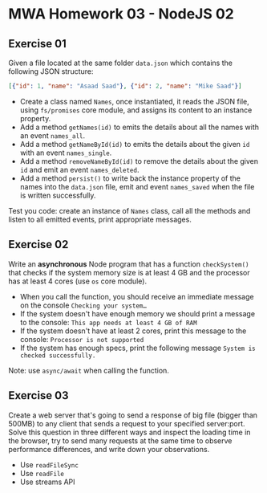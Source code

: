 # MWA Homework 03 - NodeJS 02
  
## Exercise 01
Given a file located at the same folder `data.json` which contains the following JSON structure:
```json
[{"id": 1, "name": "Asaad Saad"}, {"id": 2, "name": "Mike Saad"}]
```
* Create a class named `Names`, once instantiated, it reads the JSON file, using `fs/promises` core module, and assigns its content to an instance property.
* Add a method `getNames(id)` to emits the details about all the names with an event `names_all`.  
* Add a method `getNameById(id)` to emits the details about the given `id` with an event `names_single`.  
* Add a method `removeNameById(id)` to remove the details about the given `id` and emit an event `names_deleted`.  
* Add a method `persist()` to write back the instance property of the names into the `data.json` file,  emit and event `names_saved` when the file is written successfully.  
  
Test you code: create an instance of `Names` class, call all the methods and listen to all emitted events, print appropriate messages.
  
## Exercise 02
Write an **asynchronous** Node program that has a function `checkSystem()` that checks if the system memory size is at least 4 GB and the processor has at least 4 cores (use `os` core module).  
* When you call the function, you should receive an immediate message on the console `Checking your system…`
* If the system doesn't have enough memory we should print a message to the console: `This app needs at least 4 GB of RAM`
* If the system doesn't have at least 2 cores, print this message to the console: `Processor is not supported`
* If the system has enough specs, print the following message `System is checked successfully.`  
  
Note: use `async/await` when calling the function.
  
## Exercise 03
Create a web server that's going to send a response of big file (bigger than 500MB) to any client that sends a request to your specified server:port.  
Solve this question in three different ways and inspect the loading time in the browser, try to send many requests at the same time to observe performance differences, and write down your observations.
* Use `readFileSync`
* Use `readFile`
* Use streams API

